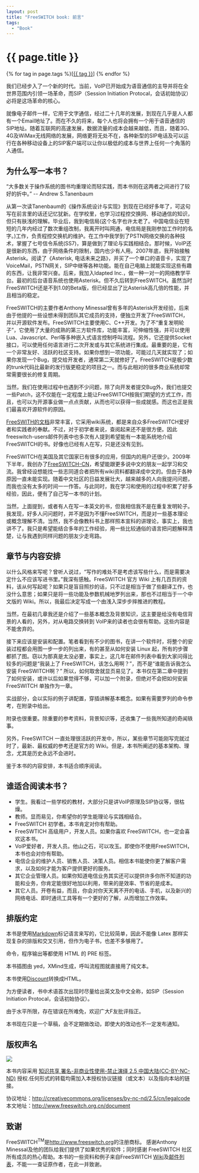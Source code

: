 ```yaml
---
layout: post
title: "FreeSWITCH book: 前言"
tags:
  - "Book"
---
```


# {{ page.title }}

<div class="tags">
{% for tag in page.tags %}[<a class="tag" href="/tags.html#{{ tag }}">{{ tag }}</a>] {% endfor %}
</div>



我们已经步入了一个新的时代。当前，VoIP已开始成为语音通信的主导并将在全世界范围内引领一场革命，而SIP（Session Initiation Protocal，会话初始协议）必将是这场革命的核心。

就像电子邮件一样，它用于文字通信，经过二十几年的发展，到现在几乎是人人都有一个Email地址了。而在不久的将来，每个人也将会拥有一个用于语音通信的SIP地址。随着互联网的高速发展，数据流量的成本会越来越低，而且，随着3G、4G及WiMax无线网络的发展，网络更将无处不在，各种新型的SIP电话及可以运行在各种移动设备上的SIP客户端可以让你以极低的成本与世界上任何一个角落的人通信。

为什么写一本书？
----

“大多数关于操作系统的图书均重理论而轻实践，而本书则在这两者之间进行了较好的折中。”  -- Andrew S.Tanenbaum

从第一次读Tanenbaum的《操作系统设计与实现》到现在已经好多年了，可这句写在前言里的话还记忆犹新。在学校里，也学习过程控交换网、移动通信的知识，但只有肤浅的理解。毕业后，我到电信局(这个名字也许太老了。中国电信业在短短的几年内经过了数次重组改制，我离开时叫网通，电信局是我刚参加工作时的名字。)工作，负责程控交换机的维护。在工作中我学到了PSTN网络交换的各种技术，掌握了七号信令系统(SS7)，算是做到了理论与实践相结合。那时候，VoIP还是很新的东西，由于网络条件的限制，国内也少有人用。2007年底，我开始接触Asterisk。阅读了《Asterisk, 电话未来之路》，并买了一个单口的语音卡，实现了VoiceMail，PSTN网关，SIP中继等各种功能。能在自己电脑上就能实现这些有趣的东西，让我非常兴奋。后来，我加入Idapted Inc.，做一种一对一的网络教学平台。最初的后台语音系统也使用Asterisk。但不久后转到FreeSWITCH。虽然当时FreeSWITCH还是不到1.0的Beta版，但已经显出了比Asterisk高几倍的性能，并且相当的稳定。

FreeSWITCH的主要作者Anthony Minessal曾有多年的Asterisk开发经验，后来由于他提的一些设想未得到团队其它成员的支持，便独立开发了FreeSWITCH，并以开源软件发布。FreeSWITCH主要使用C、C++开发。为了不“重复发明轮子”，它使用了大量的成熟的第三方软件库，功能丰富，可伸缩性强，并可以使用Lua、Javascript、Perl等多种嵌入式语言控制呼叫流程。另外，它还提供Socket接口，可以使用任何语言进行二次开发或与其它系统进行集成。最重要的是，它有一个非常友好、活跃的社区支持。如果你想到一项功能，可能过几天就实现了；如果你发现一个Bug，提交给开发者，通常第二天就修好了。FreeSWITCH是极少数的trunk代码比最新的发行版更稳定的项目之一。而与此相对的很多商业系统却常常需要很长的修复周期。

当然，我们在使用过程中也遇到不少问题，除了向开发者提交Bug外，我们也提交一些Patch，这不仅能在一定程度上能让FreeSWITCH按我们期望的方式工作，而且，也可以为开源事业做一点点贡献，从而也可以获得一些成就感。而这也正是我们最喜欢开源软件的原因。

[FreeSWITH的文档](http://wiki.freeswitch.org/)非常丰富，它采用wiki系统，都是来自众多FreeSWITCH爱好者和实践者的奉献。不过，对于初学者来说，查阅起来还不是很方便。因此freeswitch-users邮件列表中也多次有人提到希望能有一本能系统地介绍FreeSWITCH的书。好像也已经有人在写，只是还没有见到。

FreeSWITCH在美国及其它国家已有很多的应用，但国内的用户还很少。2009年下半年，我创办了[FreeSWITCH-CN][]，希望能跟更多说中文的朋友一起学习和交流。我曾经设想能找一些志同道合者把所有wiki资料都翻译成中文的。但由于各种原因一直未能实现。随着中文社区的日益发展壮大，越来越多的人向我提问问题，而我也没有太多的时间一一作答。与此同时，我在学习和使用的过程中积累了好多经验，因此，便有了自己写一本书的计划。

当然，上面提到，或者有人在写一本英文的书，但我相信我不是在重复发明轮子。我发现，好多人问问题时，并不是因为不懂FreeSWITCH，而是对一些基本理论或概念理解不清。当然，我不会像教科书上那样照本宣科的讲理论，事实上，我也讲不了。我只是希望能结合多年的工作经验，用一些比较通俗的语言把问题解释清楚，让与我遇到同样问题的朋友少走弯路。

[FreeSWITCH-CN]: http://www.freeswitch.org.cn

章节与内容安排
----

以什么风格来写呢？曾听人说过，“写作的难处不是考虑该写些什么，而是需要决定什么不应该写进书里。”我深有感触。FreeSWITCH 官方 Wiki 上有几百页的资料，该从何写起呢？如果只是盲目照抄的话，只不过是相当于做了些翻译工作，也没什么意思；如果只是将一些功能及参数机械地罗列出来，那也不过相当于一个中文版的 Wiki。所以，我最后决定写成一个由浅入深步步摔推进的教程。

当然，在最初几章我还是介绍了一些基本概念及背景知识，这主要是给没有电信背景的人看的，另外，对从电路交换转到 VoIP来的读者也会很有帮助。这些内容是不能舍弃的。

接下来应该是安装和配置。笔者看到有不少的图书，在讲一个软件时，将整个的安装过程都会用图一步一步的列出来，有的甚至从如何安装 Linux 起，所有的步骤都抓了图。窃以为那真是太没必要，事实上，这几年在邮件列表中看到大家问得比较多的问题是“我装上了 FreeSWITCH，该怎么用啊？”，而不是“谁能告诉我怎么安装 FreeSWITCH啊？” 所以，如何取舍就显页易见了。本书仅在第二章中提到了如何安装，或许以后如果觉得不够，可以加一个附录，但绝对不会把如何安装 FreeSWITCH 单独作为一章。

实战部分，会以实际的例子讲配置，穿插讲解基本概念。如果有需要罗列的命令参考，在附录中给出。

附录也很重要。除重要的参考资料，背景知识等，还收集了一些我所知道的奇闻轶事。 

另外，FreeSWITCH 一直处理很活跃的开发中，所以，某些章节可能刚写完就过时了，最新、最权威的参考还是官方的 Wiki。但是，本书所阐述的基本架构、理念，尤其是历史永远不会进时。                                                

鉴于本书的内容安排，本书适合顺序阅读。

谁适合阅读本书？
---- 

- 学生。我看过一些学校的教材，大部分只是讲VoIP原理及SIP协议等，很枯燥。
- 教师。显而易见，你希望你的学生能理论与实践相结合。
- FreeSWITCH 初学者。本书肯定对你有帮助。
- FreeSWTICH 高级用户，开发人员。如果你喜欢 FreeSWITCH，也一定会喜欢这本书。
- VoIP爱好者，开发人员。他山之石，可以攻玉。即使你不使用FreeSWITCH，本书也会对你有帮助。
- 电信企业的维护人员、销售人员、决策人员。相信本书能使你更了解客户需求，以及如何才能为客户提供更好的服务。
- 其它企业管理人员。如果你知道电信业务其实还可以提供许多你所不知道的功能和业务，你肯定能很好地加以利用，带来的是效率、节省的是成本。
- 其它人员。开卷有益，而且，你会对你天天离不开的电话、手机，以及新兴的网络电话、即时通讯工具等有一个更好的了解，从而增加工作效率。

排版约定
----

本书是使用[Markdown][]标记语言来写的，它比较简单，因此不能像 Latex 那样实现复杂的排版和交叉引用，但作为电子书，也差不多够用了。

命令，程序输出等都使用 HTML 的 PRE 标签。
                         
本书插图由 yed，XMind生成，呼叫流程图就直接用了纯文本。

本书使用[Discount][]转换成HTML。

[Markdown]: http://daringfireball.net/projects/markdown/
[Discount]: http://www.pell.portland.or.us/~orc/Code/markdown/
[PanDoc]: http://johnmacfarlane.net/pandoc

为方便读者，书中术语首次出现时尽量给出英文及中文全称，如SIP（Session Initiation Protocal，会话初始协议）。

由于水平所限，存在错误在所难免，欢迎广大F友批评指正。

本书现在只是一个草稿，会不定期做改动，即使大的改动也不一定发布通知。

版权声名
----

[<img src="http://i.creativecommons.org/l/by-nc-nd/2.5/cn/88x31.png"/>](http://creativecommons.org/licenses/by-nc-nd/2.5/cn/)

本书内容采用 [知识共享 署名-非商业性使用-禁止演绎 2.5 中国大陆(CC-BY-NC-ND)][Licence] 授权.任何形式的转载均需加入本授权协议链接（或文本）以及指向本站的链接。

协议地址：http://creativecommons.org/licenses/by-nc-nd/2.5/cn/legalcode<br>
本文地址：http://www.freeswitch.org.cn/document           
                                                          
[Licence]: http://creativecommons.org/licenses/by-nc-nd/2.5/cn/legalcode


致谢
----
FreeSWITCH<sup>TM</sup>是<http://www.freeswitch.org>的注册商标。 感谢Anthony Minessal及他的团队给我们提供了如果优秀的软件；同时感谢 FreeSWITCH 社区所有成员的热心帮助。本书的一些资料和例子来自FreeSWITCH [Wiki][]及[邮件列表][List]，不能一一查证原作者，在此一并致谢。

[Wiki]: http://wiki.freeswitch.org
[List]: http://lists.freeswitch.org

[杜金房]: http://www.dujinfang.com/

